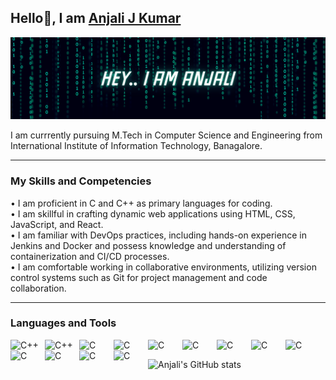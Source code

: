 ## Hello👋, I am [Anjali J Kumar](https://www.linkedin.com/in/kumaranjalij/)

<picture style="padding-bottom:30px;">
 <img alt="PROFILE-HEADER-IMAGE" src="https://github.com/kumaranjalij/kumaranjalij/blob/main/GitHubBanner.png">
</picture>

<br>

<p>
 I am currrently pursuing M.Tech in Computer Science and Engineering from International Institute of Information Technology, Banagalore.
</p>


---

### My Skills and Competencies
• I am proficient in C and C++ as primary languages for coding.
<br>
•  I am skillful in crafting dynamic web applications using HTML, CSS, JavaScript, and React.
<br>
• I am familiar with DevOps practices, including hands-on experience in Jenkins and Docker and possess knowledge and understanding of containerization and CI/CD processes.
<br>
• I am comfortable working in collaborative environments, utilizing version control systems such as Git for project management and code collaboration.
<br>

---

### Languages and Tools

<img align="left" alt="C++" width="45px" style="padding-right:10px;"  src="https://cdn.jsdelivr.net/gh/devicons/devicon@latest/icons/c/c-original.svg" />

<img align="left" alt="C++" width="45px" style="padding-right:10px;" src="https://cdn.jsdelivr.net/gh/devicons/devicon@latest/icons/cplusplus/cplusplus-original.svg" />

<img align="left" alt="C" width="45px" style="padding-right:10px;" src="https://cdn.jsdelivr.net/gh/devicons/devicon@latest/icons/html5/html5-original.svg" />

<img align="left" alt="C" width="45px" style="padding-right:10px;" src="https://cdn.jsdelivr.net/gh/devicons/devicon@latest/icons/css3/css3-original.svg" />

<img align="left" alt="C" width="45px" style="padding-right:10px;" src="https://cdn.jsdelivr.net/gh/devicons/devicon@latest/icons/javascript/javascript-original.svg" />

<img align="left" alt="C" width="45px" style="padding-right:10px;" src="https://cdn.jsdelivr.net/gh/devicons/devicon@latest/icons/react/react-original.svg" />

<img align="left" alt="C" width="45px" style="padding-right:10px;" src="https://cdn.jsdelivr.net/gh/devicons/devicon@latest/icons/mysql/mysql-original.svg" />

<img align="left" alt="C" width="45px" style="padding-right:10px;" src="https://cdn.jsdelivr.net/gh/devicons/devicon@latest/icons/linux/linux-original.svg" />

<img align="left" alt="C" width="45px" style="padding-right:10px;" src="https://cdn.jsdelivr.net/gh/devicons/devicon@latest/icons/git/git-original.svg" />

<img align="left" alt="C" width="45px" style="padding-right:10px;" src="https://cdn.jsdelivr.net/gh/devicons/devicon@latest/icons/jenkins/jenkins-original.svg" />

<img align="left" alt="C" width="45px" style="padding-right:10px;" src="https://cdn.jsdelivr.net/gh/devicons/devicon@latest/icons/docker/docker-original.svg" />

<img align="left" alt="C" width="45px" style="padding-right:10px;" src="https://cdn.jsdelivr.net/gh/devicons/devicon@latest/icons/kubernetes/kubernetes-original.svg" />

<img align="left" alt="C" width="45px" style="padding-right:10px;" src="https://cdn.jsdelivr.net/gh/devicons/devicon@latest/icons/figma/figma-original.svg" />    

          
<br />

![Anjali's GitHub stats](https://github-readme-stats.vercel.app/api?username=kumaranjalij&show_icons=true&theme=radical)
